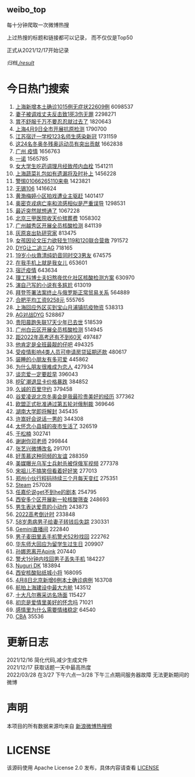 weibo_top  
---
每十分钟爬取一次微博热搜  

上过热搜的标题和链接都可以记录， 而不仅仅是Top50

正式从2021/12/17开始记录  

*归档[./result](./result/)*

# 今日热门搜索  
1. [上海新增本土确诊1015例无症状22609例](https://s.weibo.com//weibo?q=%23%E4%B8%8A%E6%B5%B7%E6%96%B0%E5%A2%9E%E6%9C%AC%E5%9C%9F%E7%A1%AE%E8%AF%8A1015%E4%BE%8B%E6%97%A0%E7%97%87%E7%8A%B622609%E4%BE%8B%23&Refer=top) 6098537
2. [妻子被调戏丈夫反击致1死3伤无罪](https://s.weibo.com//weibo?q=%23%E5%A6%BB%E5%AD%90%E8%A2%AB%E8%B0%83%E6%88%8F%E4%B8%88%E5%A4%AB%E5%8F%8D%E5%87%BB%E8%87%B41%E6%AD%BB3%E4%BC%A4%E6%97%A0%E7%BD%AA%23&Refer=top) 2298271
3. [胃不舒服千万不要忍忍就过去了](https://s.weibo.com//weibo?q=%23%E8%83%83%E4%B8%8D%E8%88%92%E6%9C%8D%E5%8D%83%E4%B8%87%E4%B8%8D%E8%A6%81%E5%BF%8D%E5%BF%8D%E5%B0%B1%E8%BF%87%E5%8E%BB%E4%BA%86%23&Refer=top) 1820643
4. [上海4月9日全市开展抗原检测](https://s.weibo.com//weibo?q=%23%E4%B8%8A%E6%B5%B74%E6%9C%889%E6%97%A5%E5%85%A8%E5%B8%82%E5%BC%80%E5%B1%95%E6%8A%97%E5%8E%9F%E6%A3%80%E6%B5%8B%23&Refer=top) 1790700
5. [江苏宿迁一学校123名师生感染新冠](https://s.weibo.com//weibo?q=%23%E6%B1%9F%E8%8B%8F%E5%AE%BF%E8%BF%81%E4%B8%80%E5%AD%A6%E6%A0%A1123%E5%90%8D%E5%B8%88%E7%94%9F%E6%84%9F%E6%9F%93%E6%96%B0%E5%86%A0%23&Refer=top) 1731159
6. [这24名冬奥冬残奥运动员有突出贡献](https://s.weibo.com//weibo?q=%23%E8%BF%9924%E5%90%8D%E5%86%AC%E5%A5%A5%E5%86%AC%E6%AE%8B%E5%A5%A5%E8%BF%90%E5%8A%A8%E5%91%98%E6%9C%89%E7%AA%81%E5%87%BA%E8%B4%A1%E7%8C%AE%23&Refer=top) 1662838
7. [广州 疫情](https://s.weibo.com//weibo?q=%E5%B9%BF%E5%B7%9E%20%E7%96%AB%E6%83%85&Refer=top) 1656763
8. [一诺](https://s.weibo.com//weibo?q=%E4%B8%80%E8%AF%BA&Refer=top) 1565785
9. [女大学生吃药调理月经致颅内血栓](https://s.weibo.com//weibo?q=%23%E5%A5%B3%E5%A4%A7%E5%AD%A6%E7%94%9F%E5%90%83%E8%8D%AF%E8%B0%83%E7%90%86%E6%9C%88%E7%BB%8F%E8%87%B4%E9%A2%85%E5%86%85%E8%A1%80%E6%A0%93%23&Refer=top) 1541211
10. [上海蔬菜礼包如有遗漏将及时补上](https://s.weibo.com//weibo?q=%23%E4%B8%8A%E6%B5%B7%E8%94%AC%E8%8F%9C%E7%A4%BC%E5%8C%85%E5%A6%82%E6%9C%89%E9%81%97%E6%BC%8F%E5%B0%86%E5%8F%8A%E6%97%B6%E8%A1%A5%E4%B8%8A%23&Refer=top) 1456228
11. [警惕01066265110来电](https://s.weibo.com//weibo?q=%23%E8%AD%A6%E6%83%9501066265110%E6%9D%A5%E7%94%B5%23&Refer=top) 1423821
12. [无锡106](https://s.weibo.com//weibo?q=%23%E6%97%A0%E9%94%A1106%23&Refer=top) 1416624
13. [黄渤梅婷小区拍戏遭业主驱赶](https://s.weibo.com//weibo?q=%23%E9%BB%84%E6%B8%A4%E6%A2%85%E5%A9%B7%E5%B0%8F%E5%8C%BA%E6%8B%8D%E6%88%8F%E9%81%AD%E4%B8%9A%E4%B8%BB%E9%A9%B1%E8%B5%B6%23&Refer=top) 1401417
14. [奥密克戎病亡率和流感相似是严重误导](https://s.weibo.com//weibo?q=%23%E5%A5%A5%E5%AF%86%E5%85%8B%E6%88%8E%E7%97%85%E4%BA%A1%E7%8E%87%E5%92%8C%E6%B5%81%E6%84%9F%E7%9B%B8%E4%BC%BC%E6%98%AF%E4%B8%A5%E9%87%8D%E8%AF%AF%E5%AF%BC%23&Refer=top) 1298531
15. [最近突然就想通了](https://s.weibo.com//weibo?q=%23%E6%9C%80%E8%BF%91%E7%AA%81%E7%84%B6%E5%B0%B1%E6%83%B3%E9%80%9A%E4%BA%86%23&Refer=top) 1067228
16. [北京三甲医院收天价殡葬费](https://s.weibo.com//weibo?q=%23%E5%8C%97%E4%BA%AC%E4%B8%89%E7%94%B2%E5%8C%BB%E9%99%A2%E6%94%B6%E5%A4%A9%E4%BB%B7%E6%AE%A1%E8%91%AC%E8%B4%B9%23&Refer=top) 1058302
17. [广州越秀区开展全员核酸检测](https://s.weibo.com//weibo?q=%23%E5%B9%BF%E5%B7%9E%E8%B6%8A%E7%A7%80%E5%8C%BA%E5%BC%80%E5%B1%95%E5%85%A8%E5%91%98%E6%A0%B8%E9%85%B8%E6%A3%80%E6%B5%8B%23&Refer=top) 841139
18. [灰原哀出轨研究家](https://s.weibo.com//weibo?q=%23%E7%81%B0%E5%8E%9F%E5%93%80%E5%87%BA%E8%BD%A8%E7%A0%94%E7%A9%B6%E5%AE%B6%23&Refer=top) 813475
19. [女孩因论文压力欲轻生119和120联合营救](https://s.weibo.com//weibo?q=%23%E5%A5%B3%E5%AD%A9%E5%9B%A0%E8%AE%BA%E6%96%87%E5%8E%8B%E5%8A%9B%E6%AC%B2%E8%BD%BB%E7%94%9F119%E5%92%8C120%E8%81%94%E5%90%88%E8%90%A5%E6%95%91%23&Refer=top) 791572
20. [DYG让二追三AG](https://s.weibo.com//weibo?q=%23DYG%E8%AE%A9%E4%BA%8C%E8%BF%BD%E4%B8%89AG%23&Refer=top) 718165
21. [19岁小伙靠清纯奶音同时交3男友](https://s.weibo.com//weibo?q=%2319%E5%B2%81%E5%B0%8F%E4%BC%99%E9%9D%A0%E6%B8%85%E7%BA%AF%E5%A5%B6%E9%9F%B3%E5%90%8C%E6%97%B6%E4%BA%A43%E7%94%B7%E5%8F%8B%23&Refer=top) 674575
22. [在我手机上就是我女儿](https://s.weibo.com//weibo?q=%23%E5%9C%A8%E6%88%91%E6%89%8B%E6%9C%BA%E4%B8%8A%E5%B0%B1%E6%98%AF%E6%88%91%E5%A5%B3%E5%84%BF%23&Refer=top) 653601
23. [宿迁疫情](https://s.weibo.com//weibo?q=%23%E5%AE%BF%E8%BF%81%E7%96%AB%E6%83%85%23&Refer=top) 643634
24. [理工科博士夫妇熬夜优化社区核酸检测方案](https://s.weibo.com//weibo?q=%23%E7%90%86%E5%B7%A5%E7%A7%91%E5%8D%9A%E5%A3%AB%E5%A4%AB%E5%A6%87%E7%86%AC%E5%A4%9C%E4%BC%98%E5%8C%96%E7%A4%BE%E5%8C%BA%E6%A0%B8%E9%85%B8%E6%A3%80%E6%B5%8B%E6%96%B9%E6%A1%88%23&Refer=top) 630970
25. [演自己写的小说有多尴尬](https://s.weibo.com//weibo?q=%23%E6%BC%94%E8%87%AA%E5%B7%B1%E5%86%99%E7%9A%84%E5%B0%8F%E8%AF%B4%E6%9C%89%E5%A4%9A%E5%B0%B4%E5%B0%AC%23&Refer=top) 613019
26. [拜登签署法案终止与俄罗斯正常贸易关系](https://s.weibo.com//weibo?q=%23%E6%8B%9C%E7%99%BB%E7%AD%BE%E7%BD%B2%E6%B3%95%E6%A1%88%E7%BB%88%E6%AD%A2%E4%B8%8E%E4%BF%84%E7%BD%97%E6%96%AF%E6%AD%A3%E5%B8%B8%E8%B4%B8%E6%98%93%E5%85%B3%E7%B3%BB%23&Refer=top) 564889
27. [合肥平均工资9258元](https://s.weibo.com//weibo?q=%23%E5%90%88%E8%82%A5%E5%B9%B3%E5%9D%87%E5%B7%A5%E8%B5%849258%E5%85%83%23&Refer=top) 555765
28. [上海回应外区买到宝山月浦镇抗疫物资](https://s.weibo.com//weibo?q=%23%E4%B8%8A%E6%B5%B7%E5%9B%9E%E5%BA%94%E5%A4%96%E5%8C%BA%E4%B9%B0%E5%88%B0%E5%AE%9D%E5%B1%B1%E6%9C%88%E6%B5%A6%E9%95%87%E6%8A%97%E7%96%AB%E7%89%A9%E8%B5%84%23&Refer=top) 538313
29. [AG对战DYG](https://s.weibo.com//weibo?q=%23AG%E5%AF%B9%E6%88%98DYG%23&Refer=top) 528867
30. [贵阳晨跑失联17天少年已去世](https://s.weibo.com//weibo?q=%23%E8%B4%B5%E9%98%B3%E6%99%A8%E8%B7%91%E5%A4%B1%E8%81%9417%E5%A4%A9%E5%B0%91%E5%B9%B4%E5%B7%B2%E5%8E%BB%E4%B8%96%23&Refer=top) 518539
31. [广州白云区开展全员核酸检测](https://s.weibo.com//weibo?q=%23%E5%B9%BF%E5%B7%9E%E7%99%BD%E4%BA%91%E5%8C%BA%E5%BC%80%E5%B1%95%E5%85%A8%E5%91%98%E6%A0%B8%E9%85%B8%E6%A3%80%E6%B5%8B%23&Refer=top) 514945
32. [距2022年高考还有不到60天](https://s.weibo.com//weibo?q=%23%E8%B7%9D2022%E5%B9%B4%E9%AB%98%E8%80%83%E8%BF%98%E6%9C%89%E4%B8%8D%E5%88%B060%E5%A4%A9%23&Refer=top) 497487
33. [他肯定是全班最靓的仔吧](https://s.weibo.com//weibo?q=%23%E4%BB%96%E8%82%AF%E5%AE%9A%E6%98%AF%E5%85%A8%E7%8F%AD%E6%9C%80%E9%9D%93%E7%9A%84%E4%BB%94%E5%90%A7%23&Refer=top) 494325
34. [受疫情影响4类人员可申请房贷延期还款](https://s.weibo.com//weibo?q=%23%E5%8F%97%E7%96%AB%E6%83%85%E5%BD%B1%E5%93%8D4%E7%B1%BB%E4%BA%BA%E5%91%98%E5%8F%AF%E7%94%B3%E8%AF%B7%E6%88%BF%E8%B4%B7%E5%BB%B6%E6%9C%9F%E8%BF%98%E6%AC%BE%23&Refer=top) 480617
35. [装睡的小朋友有多可爱](https://s.weibo.com//weibo?q=%23%E8%A3%85%E7%9D%A1%E7%9A%84%E5%B0%8F%E6%9C%8B%E5%8F%8B%E6%9C%89%E5%A4%9A%E5%8F%AF%E7%88%B1%23&Refer=top) 445862
36. [为什么朋友很难成为恋人](https://s.weibo.com//weibo?q=%23%E4%B8%BA%E4%BB%80%E4%B9%88%E6%9C%8B%E5%8F%8B%E5%BE%88%E9%9A%BE%E6%88%90%E4%B8%BA%E6%81%8B%E4%BA%BA%23&Refer=top) 427934
37. [谈恋爱一定要趁早](https://s.weibo.com//weibo?q=%23%E8%B0%88%E6%81%8B%E7%88%B1%E4%B8%80%E5%AE%9A%E8%A6%81%E8%B6%81%E6%97%A9%23&Refer=top) 396043
38. [挖矿潮退显卡价格暴跌](https://s.weibo.com//weibo?q=%23%E6%8C%96%E7%9F%BF%E6%BD%AE%E9%80%80%E6%98%BE%E5%8D%A1%E4%BB%B7%E6%A0%BC%E6%9A%B4%E8%B7%8C%23&Refer=top) 384852
39. [久诚的百里守约](https://s.weibo.com//weibo?q=%23%E4%B9%85%E8%AF%9A%E7%9A%84%E7%99%BE%E9%87%8C%E5%AE%88%E7%BA%A6%23&Refer=top) 379458
40. [谷爱凌说北京冬奥会是我最珍贵美好的经历](https://s.weibo.com//weibo?q=%23%E8%B0%B7%E7%88%B1%E5%87%8C%E8%AF%B4%E5%8C%97%E4%BA%AC%E5%86%AC%E5%A5%A5%E4%BC%9A%E6%98%AF%E6%88%91%E6%9C%80%E7%8F%8D%E8%B4%B5%E7%BE%8E%E5%A5%BD%E7%9A%84%E7%BB%8F%E5%8E%86%23&Refer=top) 377362
41. [欧盟正式批准通过第五轮对俄制裁](https://s.weibo.com//weibo?q=%23%E6%AC%A7%E7%9B%9F%E6%AD%A3%E5%BC%8F%E6%89%B9%E5%87%86%E9%80%9A%E8%BF%87%E7%AC%AC%E4%BA%94%E8%BD%AE%E5%AF%B9%E4%BF%84%E5%88%B6%E8%A3%81%23&Refer=top) 369646
42. [湖南大学即将解封](https://s.weibo.com//weibo?q=%23%E6%B9%96%E5%8D%97%E5%A4%A7%E5%AD%A6%E5%8D%B3%E5%B0%86%E8%A7%A3%E5%B0%81%23&Refer=top) 345435
43. [许嵩好会说话一男的](https://s.weibo.com//weibo?q=%23%E8%AE%B8%E5%B5%A9%E5%A5%BD%E4%BC%9A%E8%AF%B4%E8%AF%9D%E4%B8%80%E7%94%B7%E7%9A%84%23&Refer=top) 344308
44. [太怀念小县城的夜市生活了](https://s.weibo.com//weibo?q=%23%E5%A4%AA%E6%80%80%E5%BF%B5%E5%B0%8F%E5%8E%BF%E5%9F%8E%E7%9A%84%E5%A4%9C%E5%B8%82%E7%94%9F%E6%B4%BB%E4%BA%86%23&Refer=top) 326519
45. [于松楠](https://s.weibo.com//weibo?q=%E4%BA%8E%E6%9D%BE%E6%A5%A0&Refer=top) 302741
46. [谢谢你邓老师](https://s.weibo.com//weibo?q=%23%E8%B0%A2%E8%B0%A2%E4%BD%A0%E9%82%93%E8%80%81%E5%B8%88%23&Refer=top) 299844
47. [张艺兴微博改名](https://s.weibo.com//weibo?q=%23%E5%BC%A0%E8%89%BA%E5%85%B4%E5%BE%AE%E5%8D%9A%E6%94%B9%E5%90%8D%23&Refer=top) 291701
48. [好羡慕这种同频的友谊](https://s.weibo.com//weibo?q=%23%E5%A5%BD%E7%BE%A1%E6%85%95%E8%BF%99%E7%A7%8D%E5%90%8C%E9%A2%91%E7%9A%84%E5%8F%8B%E8%B0%8A%23&Refer=top) 288359
49. [美媒曝光乌军士兵射杀被俘俄军视频](https://s.weibo.com//weibo?q=%23%E7%BE%8E%E5%AA%92%E6%9B%9D%E5%85%89%E4%B9%8C%E5%86%9B%E5%A3%AB%E5%85%B5%E5%B0%84%E6%9D%80%E8%A2%AB%E4%BF%98%E4%BF%84%E5%86%9B%E8%A7%86%E9%A2%91%23&Refer=top) 277378
50. [宋祖儿不搞笑但看着好好笑](https://s.weibo.com//weibo?q=%23%E5%AE%8B%E7%A5%96%E5%84%BF%E4%B8%8D%E6%90%9E%E7%AC%91%E4%BD%86%E7%9C%8B%E7%9D%80%E5%A5%BD%E5%A5%BD%E7%AC%91%23&Refer=top) 277013
51. [郑州小伙行程码持续三个月每天变红](https://s.weibo.com//weibo?q=%23%E9%83%91%E5%B7%9E%E5%B0%8F%E4%BC%99%E8%A1%8C%E7%A8%8B%E7%A0%81%E6%8C%81%E7%BB%AD%E4%B8%89%E4%B8%AA%E6%9C%88%E6%AF%8F%E5%A4%A9%E5%8F%98%E7%BA%A2%23&Refer=top) 275351
52. [Steam](https://s.weibo.com//weibo?q=%23Steam%23&Refer=top) 257028
53. [任嘉伦说get不到he的剧本](https://s.weibo.com//weibo?q=%23%E4%BB%BB%E5%98%89%E4%BC%A6%E8%AF%B4get%E4%B8%8D%E5%88%B0he%E7%9A%84%E5%89%A7%E6%9C%AC%23&Refer=top) 254795
54. [西安多个区开展新一轮核酸筛查](https://s.weibo.com//weibo?q=%23%E8%A5%BF%E5%AE%89%E5%A4%9A%E4%B8%AA%E5%8C%BA%E5%BC%80%E5%B1%95%E6%96%B0%E4%B8%80%E8%BD%AE%E6%A0%B8%E9%85%B8%E7%AD%9B%E6%9F%A5%23&Refer=top) 248693
55. [男生表达爱意的小动作](https://s.weibo.com//weibo?q=%23%E7%94%B7%E7%94%9F%E8%A1%A8%E8%BE%BE%E7%88%B1%E6%84%8F%E7%9A%84%E5%B0%8F%E5%8A%A8%E4%BD%9C%23&Refer=top) 243873
56. [2022高考倒计时](https://s.weibo.com//weibo?q=2022%E9%AB%98%E8%80%83%E5%80%92%E8%AE%A1%E6%97%B6&Refer=top) 233848
57. [58岁患病男子给妻子转钱后失踪](https://s.weibo.com//weibo?q=%2358%E5%B2%81%E6%82%A3%E7%97%85%E7%94%B7%E5%AD%90%E7%BB%99%E5%A6%BB%E5%AD%90%E8%BD%AC%E9%92%B1%E5%90%8E%E5%A4%B1%E8%B8%AA%23&Refer=top) 230331
58. [Gemini直播间](https://s.weibo.com//weibo?q=%23Gemini%E7%9B%B4%E6%92%AD%E9%97%B4%23&Refer=top) 222840
59. [男子麦田里丢手机警犬52秒找回](https://s.weibo.com//weibo?q=%23%E7%94%B7%E5%AD%90%E9%BA%A6%E7%94%B0%E9%87%8C%E4%B8%A2%E6%89%8B%E6%9C%BA%E8%AD%A6%E7%8A%AC52%E7%A7%92%E6%89%BE%E5%9B%9E%23&Refer=top) 222762
60. [华东师大回应为留学生过生日](https://s.weibo.com//weibo?q=%23%E5%8D%8E%E4%B8%9C%E5%B8%88%E5%A4%A7%E5%9B%9E%E5%BA%94%E4%B8%BA%E7%95%99%E5%AD%A6%E7%94%9F%E8%BF%87%E7%94%9F%E6%97%A5%23&Refer=top) 209907
61. [孙娜恩离开Apink](https://s.weibo.com//weibo?q=%23%E5%AD%99%E5%A8%9C%E6%81%A9%E7%A6%BB%E5%BC%80Apink%23&Refer=top) 207440
62. [警犬1分钟内找回男子丢失手机](https://s.weibo.com//weibo?q=%23%E8%AD%A6%E7%8A%AC1%E5%88%86%E9%92%9F%E5%86%85%E6%89%BE%E5%9B%9E%E7%94%B7%E5%AD%90%E4%B8%A2%E5%A4%B1%E6%89%8B%E6%9C%BA%23&Refer=top) 184227
63. [Nuguri DK](https://s.weibo.com//weibo?q=Nuguri%20DK&Refer=top) 183894
64. [西安核酸贴纸城小将](https://s.weibo.com//weibo?q=%23%E8%A5%BF%E5%AE%89%E6%A0%B8%E9%85%B8%E8%B4%B4%E7%BA%B8%E5%9F%8E%E5%B0%8F%E5%B0%86%23&Refer=top) 168095
65. [4月8日北京新增6例本土确诊病例](https://s.weibo.com//weibo?q=%234%E6%9C%888%E6%97%A5%E5%8C%97%E4%BA%AC%E6%96%B0%E5%A2%9E6%E4%BE%8B%E6%9C%AC%E5%9C%9F%E7%A1%AE%E8%AF%8A%E7%97%85%E4%BE%8B%23&Refer=top) 163708
66. [航拍上海建设中最大方舱](https://s.weibo.com//weibo?q=%23%E8%88%AA%E6%8B%8D%E4%B8%8A%E6%B5%B7%E5%BB%BA%E8%AE%BE%E4%B8%AD%E6%9C%80%E5%A4%A7%E6%96%B9%E8%88%B1%23&Refer=top) 143512
67. [十大凡尔赛采访名场面](https://s.weibo.com//weibo?q=%23%E5%8D%81%E5%A4%A7%E5%87%A1%E5%B0%94%E8%B5%9B%E9%87%87%E8%AE%BF%E5%90%8D%E5%9C%BA%E9%9D%A2%23&Refer=top) 115427
68. [初恋是爱情里美好的怀念吗](https://s.weibo.com//weibo?q=%23%E5%88%9D%E6%81%8B%E6%98%AF%E7%88%B1%E6%83%85%E9%87%8C%E7%BE%8E%E5%A5%BD%E7%9A%84%E6%80%80%E5%BF%B5%E5%90%97%23&Refer=top) 71021
69. [感情里为什么需要情绪稳定](https://s.weibo.com//weibo?q=%23%E6%84%9F%E6%83%85%E9%87%8C%E4%B8%BA%E4%BB%80%E4%B9%88%E9%9C%80%E8%A6%81%E6%83%85%E7%BB%AA%E7%A8%B3%E5%AE%9A%23&Refer=top) 64540
70. [CBA](https://s.weibo.com//weibo?q=CBA&Refer=top) 35536
# 更新日志  
2021/12/16  简化代码,减少生成文件  
2021/12/17  获取话题一天中最高热度  
2022/03/28  在3/27 下午六点—3/28 下午三点期间服务器故障 无法更新期间的微博  
# 声明  
本项目的所有数据来源均来自 [新浪微博热搜榜](https://s.weibo.com/top/summary)  

# LICENSE
该源码使用 Apache License 2.0 发布，具体内容请查看 [LICENSE](./LICENSE)
